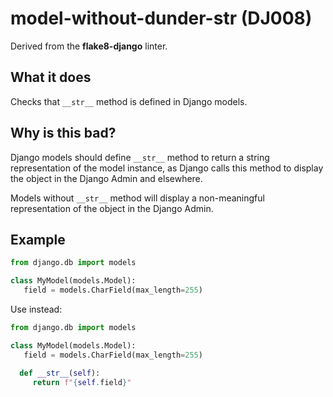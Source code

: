 # model-without-dunder-str (DJ008)

Derived from the **flake8-django** linter.

## What it does
Checks that `__str__` method is defined in Django models.

## Why is this bad?
Django models should define `__str__` method to return a string representation
of the model instance, as Django calls this method to display the object in
the Django Admin and elsewhere.

Models without `__str__` method will display a non-meaningful representation
of the object in the Django Admin.

## Example
```python
from django.db import models

class MyModel(models.Model):
   field = models.CharField(max_length=255)
```

Use instead:
```python
from django.db import models

class MyModel(models.Model):
   field = models.CharField(max_length=255)

  def __str__(self):
     return f"{self.field}"
```